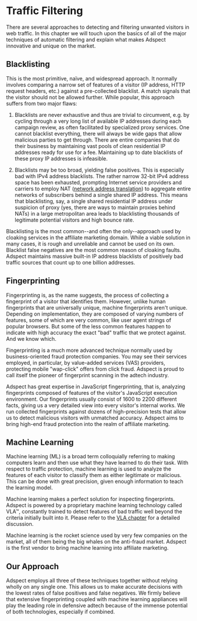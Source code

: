 # Traffic Filtering

There are several approaches to detecting and filtering unwanted visitors in web traffic. In this chapter we
will touch upon the basics of all of the major techniques of automatic filtering and explain what makes Adspect
innovative and unique on the market.

## Blacklisting

This is the most primitive, naïve, and widespread approach. It normally involves comparing a narrow set of
features of a visitor (IP address, HTTP request headers, etc.) against a pre-collected blacklist. A match
signals that the visitor should not be allowed further. While popular, this approach suffers from two major flaws:

1. Blacklists are never exhaustive and thus are trivial to circumvent, e.g. by cycling through a very long
   list of available IP addresses during each campaign review, as often facilitated by specialized proxy services.
   One cannot blacklist everything, there will always be wide gaps that allow malicious parties to get through.
   There are entire companies that do their business by maintaining vast pools of clean residential IP addresses
   ready for use for a fee. Maintaining up to date blacklists of these proxy IP addresses is infeasible.

2. Blacklists may be too broad, yielding false positives. This is especially bad with IPv4 address blacklists.
   The rather narrow 32-bit IPv4 address space has been exhausted, prompting Internet service providers and
   carriers to employ NAT ([network address translation](https://en.wikipedia.org/wiki/Network_address_translation))
   to aggregate entire networks of subscribers behind a single shared IP address. This means that blacklisting,
   say, a single shared residential IP address under suspicion of proxy (yes, there are ways to maintain proxies
   behind NATs) in a large metropolitan area leads to blacklisting thousands of legitimate potential visitors
   and high bounce rate.

Blacklisting is the most common--and often the only--approach used by cloaking services in the
affiliate marketing domain. While a viable solution in many cases, it is rough and unreliable and cannot be used
on its own. Blacklist false negatives are the most common reason of cloaking faults. Adspect maintains massive
built-in IP address blacklists of positively bad traffic sources that count up to one billion addresses.

## Fingerprinting

Fingerprinting is, as the name suggests, the process of collecting a fingerprint of a visitor that identifies
them. However, unlike human fingerprints that are universally unique, machine fingerprints aren't unique.
Depending on implementation, they are composed of varying numbers of features, some of which are very common,
like user agent strings of popular browsers. But some of the less common features happen to indicate with high
accuracy the exact "bad" traffic that we protect against. And we know which.

Fingerprinting is a much more advanced technique normally used by business-oriented fraud protection companies.
You may see their services employed, in particular, by value-added services (VAS) providers, protecting
mobile "wap-click" offers from click fraud. Adspect is proud to call itself the pioneer of fingerprint
scanning in the adtech industry.

Adspect has great expertise in JavaScript fingerprinting, that is, analyzing fingerprints composed of features
of the visitor's JavaScript execution environment. Our fingerprints usually consist of 1600 to 2200 different
facts, giving us a very detailed view into every visitor's internal works. We run collected fingerprints against
dozens of high-precision tests that allow us to detect malicious visitors with unmatched accuracy. Adspect aims
to bring high-end fraud protection into the realm of affiliate marketing.

## Machine Learning

Machine learning (ML) is a broad term colloquially referring to making computers learn and then use what they
have learned to do their task. With respect to traffic protection, machine learning is used to analyze the features
of each visitor to classify them as either legitimate or malicious. This can be done with great precision, given
enough information to teach the learning model.

Machine learning makes a perfect solution for inspecting fingerprints. Adspect is powered by a proprietary
machine learning technology called VLA™, constantly trained to detect features of bad traffic well beyond
the criteria initially built into it. Please refer to the [VLA chapter](vla.md) for a detailed discussion.

Machine learning is the rocket science used by very few companies on the market, all of them being the big whales
on the anti-fraud market. Adspect is the first vendor to bring machine learning into affiliate marketing.

## Our Approach

Adspect employs all three of these techniques together without relying wholly on any single one. This allows
us to make accurate decisions with the lowest rates of false positives and false negatives. We firmly believe
that extensive fingerprinting coupled with machine learning appliances will play the leading role in defensive
adtech because of the immense potential of both technologies, especially if combined.
